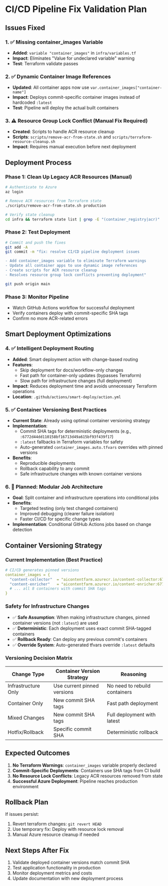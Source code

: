 # CI/CD Pipeline Fix Validation Plan

## Issues Fixed

### 1. ✅ Missing container_images Variable 
- **Added**: `variable "container_images"` in `infra/variables.tf`
- **Impact**: Eliminates "Value for undeclared variable" warning
- **Test**: Terraform validate passes

### 2. ✅ Dynamic Container Image References
- **Updated**: All container apps now use `var.container_images["container-name"]`
- **Impact**: Deploys commit-specific container images instead of hardcoded `:latest`
- **Test**: Pipeline will deploy the actual built containers

### 3. ⚠️  Resource Group Lock Conflict (Manual Fix Required)
- **Created**: Scripts to handle ACR resource cleanup
- **Scripts**: `scripts/remove-acr-from-state.sh` and `scripts/terraform-resource-cleanup.sh`
- **Impact**: Requires manual execution before next deployment

## Deployment Process

### Phase 1: Clean Up Legacy ACR Resources (Manual)
```bash
# Authenticate to Azure
az login

# Remove ACR resources from Terraform state
./scripts/remove-acr-from-state.sh production

# Verify state cleanup
cd infra && terraform state list | grep -E "(container_registry|acr)"
```

### Phase 2: Test Deployment
```bash
# Commit and push the fixes
git add -A
git commit -m "fix: resolve CI/CD pipeline deployment issues

- Add container_images variable to eliminate Terraform warnings
- Update all container apps to use dynamic image references  
- Create scripts for ACR resource cleanup
- Resolves resource group lock conflicts preventing deployment"

git push origin main
```

### Phase 3: Monitor Pipeline
- Watch GitHub Actions workflow for successful deployment
- Verify containers deploy with commit-specific SHA tags
- Confirm no more ACR-related errors

## Smart Deployment Optimizations

### 4. ✅ Intelligent Deployment Routing
- **Added**: Smart deployment action with change-based routing
- **Features**: 
  - Skip deployment for docs/workflow-only changes
  - Fast path for container-only updates (bypasses Terraform)
  - Slow path for infrastructure changes (full deployment)
- **Impact**: Reduces deployment time and avoids unnecessary Terraform operations
- **Location**: `.github/actions/smart-deploy/action.yml`

### 5. ✅ Container Versioning Best Practices
- **Current State**: Already using optimal container versioning strategy
- **Implementation**:
  - Commit SHA tags for deterministic deployments (e.g., `:6772d44dd110158bf16713d49a615bf93f439f17`)
  - `:latest` fallbacks in Terraform variables for safety
  - Auto-generated `container_images.auto.tfvars` overrides with pinned versions
- **Benefits**: 
  - Reproducible deployments
  - Rollback capability to any commit
  - Safe infrastructure changes with known container versions

### 6. 🔄 Planned: Modular Job Architecture
- **Goal**: Split container and infrastructure operations into conditional jobs
- **Benefits**:
  - Targeted testing (only test changed containers)
  - Improved debugging (clearer failure isolation)
  - Faster CI/CD for specific change types
- **Implementation**: Conditional GitHub Actions jobs based on change detection

## Container Versioning Strategy

### Current Implementation (Best Practice)
```yaml
# CI/CD generates pinned versions
container_images = {
  "content-collector"  = "aicontentfarm.azurecr.io/content-collector:6772d44dd110158bf16713d49a615bf93f439f17"
  "content-enricher"   = "aicontentfarm.azurecr.io/content-enricher:6772d44dd110158bf16713d49a615bf93f439f17"
  # ... all 8 containers with commit SHA tags
}
```

### Safety for Infrastructure Changes
- ✅ **Safe Assumption**: When making infrastructure changes, pinned container versions (not `:latest`) are used
- ✅ **Deterministic**: Each deployment uses exact commit SHA-tagged containers
- ✅ **Rollback Ready**: Can deploy any previous commit's containers
- ✅ **Override System**: Auto-generated tfvars override `:latest` defaults

### Versioning Decision Matrix
| Change Type | Container Version Strategy | Reasoning |
|-------------|---------------------------|-----------|
| Infrastructure Only | Use current pinned versions | No need to rebuild containers |
| Container Only | New commit SHA tags | Fast path deployment |
| Mixed Changes | New commit SHA tags | Full deployment with latest |
| Hotfix/Rollback | Specific commit SHA | Deterministic rollback |

## Expected Outcomes

1. **No Terraform Warnings**: `container_images` variable properly declared
2. **Commit-Specific Deployments**: Containers use SHA tags from CI build
3. **No Resource Lock Conflicts**: Legacy ACR resources removed from state
4. **Successful Azure Deployment**: Pipeline reaches production environment

## Rollback Plan

If issues persist:
1. Revert terraform changes: `git revert HEAD`
2. Use temporary fix: Deploy with resource lock removal
3. Manual Azure resource cleanup if needed

## Next Steps After Fix

1. Validate deployed container versions match commit SHA
2. Test application functionality in production
3. Monitor deployment metrics and costs
4. Update documentation with new deployment process
